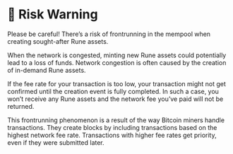 # 🤺 Risk Warning

Please be careful! There’s a risk of frontrunning in the mempool when creating sought-after Rune assets.

When the network is congested, minting new Rune assets could potentially lead to a loss of funds. Network congestion is often caused by the creation of in-demand Rune assets.

If the fee rate for your transaction is too low, your transaction might not get confirmed until the creation event is fully completed. In such a case, you won’t receive any Rune assets and the network fee you’ve paid will not be returned.

This frontrunning phenomenon is a result of the way Bitcoin miners handle transactions. They create blocks by including transactions based on the highest network fee rate. Transactions with higher fee rates get priority, even if they were submitted later.
